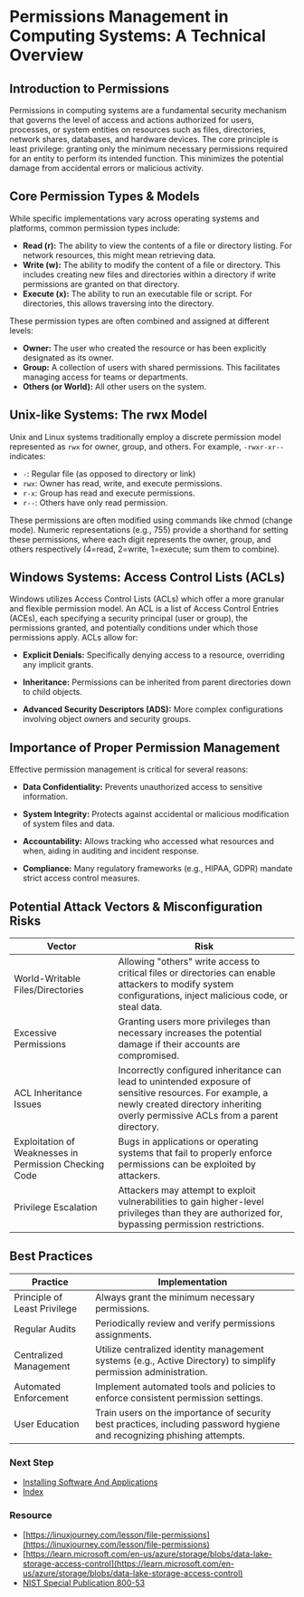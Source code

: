 # Permissions Management in Computing Systems: A Technical Overview
## Introduction to Permissions
Permissions in computing systems are a fundamental security mechanism that governs the level of access and actions authorized for users, processes, or system entities on resources such as files, directories, network shares, databases, and hardware devices. The core principle is least privilege: granting only the minimum necessary permissions required for an entity to perform its intended function. This minimizes the potential damage from accidental errors or malicious activity.

## Core Permission Types & Models
While specific implementations vary across operating systems and platforms, common permission types include:
- **Read (r):** The ability to view the contents of a file or directory listing. For network resources, this might mean retrieving data.
- **Write (w):** The ability to modify the content of a file or directory. This includes creating new files and directories within a directory if write permissions are granted on that directory.
- **Execute (x):** The ability to run an executable file or script. For directories, this allows traversing into the directory.

These permission types are often combined and assigned at different levels:
- **Owner:** The user who created the resource or has been explicitly designated as its owner.
- **Group:** A collection of users with shared permissions. This facilitates managing access for teams or departments.
- **Others (or World):** All other users on the system.

## Unix-like Systems: The rwx Model

Unix and Linux systems traditionally employ a discrete permission model represented as `rwx` for owner, group, and others. For example, `-rwxr-xr--` indicates:

  - `-`: Regular file (as opposed to directory or link)
  - `rwx`: Owner has read, write, and execute permissions.
  - `r-x`: Group has read and execute permissions.
  - `r--`: Others have only read permission.

These permissions are often modified using commands like chmod (change mode). Numeric representations (e.g., 755) provide a shorthand for setting these permissions, where each digit represents the owner, group, and others respectively (4=read, 2=write, 1=execute; sum them to combine).

## Windows Systems: Access Control Lists (ACLs)

Windows utilizes Access Control Lists (ACLs) which offer a more granular and flexible permission model. An ACL is a list of Access Control Entries (ACEs), each specifying a security principal (user or group), the permissions granted, and potentially conditions under which those permissions apply. ACLs allow for:

  - **Explicit Denials:** Specifically denying access to a resource, overriding any implicit grants.

  - **Inheritance:** Permissions can be inherited from parent directories down to child objects.

  - **Advanced Security Descriptors (ADS):** More complex configurations involving object owners and security groups.

## Importance of Proper Permission Management
Effective permission management is critical for several reasons:

  - **Data Confidentiality:** Prevents unauthorized access to sensitive information.
  
  - **System Integrity:** Protects against accidental or malicious modification of system files and data.

  - **Accountability:** Allows tracking who accessed what resources and when, aiding in auditing and incident response.

  - **Compliance:** Many regulatory frameworks (e.g., HIPAA, GDPR) mandate strict access control measures.

## Potential Attack Vectors & Misconfiguration Risks
| Vector | Risk |
|---|---|
| World-Writable Files/Directories | Allowing "others" write access to critical files or directories can enable attackers to modify system configurations, inject malicious code, or steal data. |
| Excessive Permissions | Granting users more privileges than necessary increases the potential damage if their accounts are compromised. |
| ACL Inheritance Issues | Incorrectly configured inheritance can lead to unintended exposure of sensitive resources. For example, a newly created directory inheriting overly permissive ACLs from a parent directory. |
| Exploitation of Weaknesses in Permission Checking Code | Bugs in applications or operating systems that fail to properly enforce permissions can be exploited by attackers. |
| Privilege Escalation | Attackers may attempt to exploit vulnerabilities to gain higher-level privileges than they are authorized for, bypassing permission restrictions. |

## Best Practices
| Practice | Implementation |
|---|---|
| Principle of Least Privilege | Always grant the minimum necessary permissions. |
|Regular Audits | Periodically review and verify permissions assignments. |
|Centralized Management | Utilize centralized identity management systems (e.g., Active Directory) to simplify permission administration. |
| Automated Enforcement | Implement automated tools and policies to enforce consistent permission settings. |
| User Education | Train users on the importance of security best practices, including password hygiene and recognizing phishing attempts. |
### Next Step
- [Installing Software And Applications](https://github.com/Sisu-Sus/CyberSec-RoadMap/blob/main/Operating_Systems/Installing_Software_And_Applications.md)
- [Index](https://github.com/Sisu-Sus/CyberSec-RoadMap/blob/main/index.md)

### Resource
- [https://linuxjourney.com/lesson/file-permissions](https://linuxjourney.com/lesson/file-permissions)
- [https://learn.microsoft.com/en-us/azure/storage/blobs/data-lake-storage-access-control](https://learn.microsoft.com/en-us/azure/storage/blobs/data-lake-storage-access-control)
- [NIST Special Publication 800-53](https://csrc.nist.gov/publications/detail/sp/800-53/rev-5/final)

